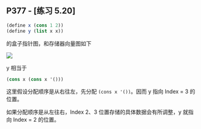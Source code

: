 ## P377 - [练习 5.20]

``` Scheme
(define x (cons 1 2))
(define y (list x x))
```

的盒子指针图，和存储器向量图如下

<img src="./exercise_5_20.png"/>

y 相当于

``` Scheme
(cons x (cons x '()))
```

这里假设分配顺序是从右往左，先分配 `(cons x '())`。因而 y 指向 Index = 3 的位置。

如果分配顺序是从左往右，Index 2、3 位置存储的具体数据会有所调整，y 就指向 Index = 2 的位置。

